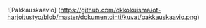 ![Pakkauskaavio] (https://github.com/okkokuisma/ot-harjoitustyo/blob/master/dokumentointi/kuvat/pakkauskaavio.png)
